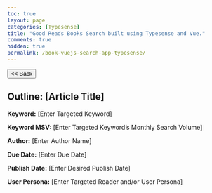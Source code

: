 ```yaml
---
toc: true
layout: page
categories: [Typesense]
title: "Good Reads Books Search built using Typesense and Vue."
comments: true
hidden: true
permalink: /book-vuejs-search-app-typesense/
---
```


<button class="back-button" onclick="window.history.back()"><< Back</button>

## Outline: [Article Title]

**Keyword:** [Enter Targeted Keyword]

**Keyword MSV:** [Enter Targeted Keyword’s Monthly Search Volume]

**Author:** [Enter Author Name]

**Due Date:** [Enter Due Date]

**Publish Date:** [Enter Desired Publish Date]

**User Persona:** [Enter Targeted Reader and/or User Persona]

<br>
